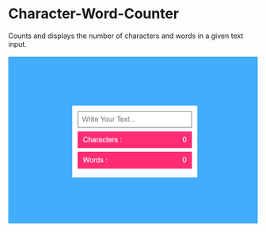 # Character-Word-Counter

Counts and displays the number of characters and words in a given text input.
<br/>
<br/>
<img src="../../assets/Character-Word-Counter.png" />
